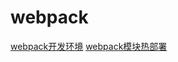 # webpack
[webpack开发环境](https://webpack.docschina.org/guides/development/)
[webpack模块热部署](https://webpack.docschina.org/guides/hot-module-replacement/)